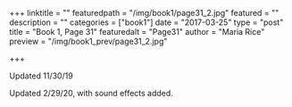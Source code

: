 +++
linktitle = ""
featuredpath = "/img/book1/page31_2.jpg"
featured = ""
description = ""
categories = ["book1"]
date = "2017-03-25"
type = "post"
title = "Book 1, Page 31"
featuredalt = "Page31"
author = "Maria Rice"
preview = "/img/book1_prev/page31_2.jpg"

+++

Updated 11/30/19

Updated 2/29/20, with sound effects added. 
